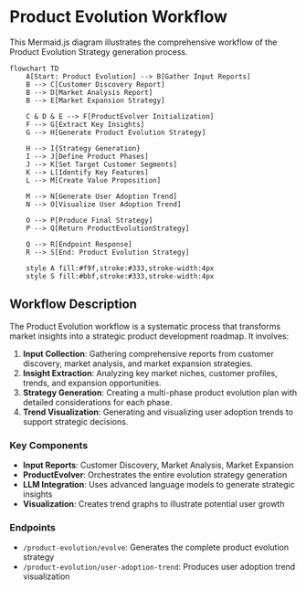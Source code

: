 # Product Evolution Workflow

This Mermaid.js diagram illustrates the comprehensive workflow of the Product Evolution Strategy generation process.

```mermaid
flowchart TD
    A[Start: Product Evolution] --> B[Gather Input Reports]
    B --> C[Customer Discovery Report]
    B --> D[Market Analysis Report]
    B --> E[Market Expansion Strategy]
    
    C & D & E --> F[ProductEvolver Initialization]
    F --> G[Extract Key Insights]
    G --> H[Generate Product Evolution Strategy]
    
    H --> I{Strategy Generation}
    I --> J[Define Product Phases]
    J --> K[Set Target Customer Segments]
    K --> L[Identify Key Features]
    L --> M[Create Value Proposition]
    
    M --> N[Generate User Adoption Trend]
    N --> O[Visualize User Adoption Trend]
    
    O --> P[Produce Final Strategy]
    P --> Q[Return ProductEvolutionStrategy]
    
    Q --> R[Endpoint Response]
    R --> S[End: Product Evolution Strategy]
    
    style A fill:#f9f,stroke:#333,stroke-width:4px
    style S fill:#bbf,stroke:#333,stroke-width:4px
```

## Workflow Description

The Product Evolution workflow is a systematic process that transforms market insights into a strategic product development roadmap. It involves:

1. **Input Collection**: Gathering comprehensive reports from customer discovery, market analysis, and market expansion strategies.
2. **Insight Extraction**: Analyzing key market niches, customer profiles, trends, and expansion opportunities.
3. **Strategy Generation**: Creating a multi-phase product evolution plan with detailed considerations for each phase.
4. **Trend Visualization**: Generating and visualizing user adoption trends to support strategic decisions.

### Key Components
- **Input Reports**: Customer Discovery, Market Analysis, Market Expansion
- **ProductEvolver**: Orchestrates the entire evolution strategy generation
- **LLM Integration**: Uses advanced language models to generate strategic insights
- **Visualization**: Creates trend graphs to illustrate potential user growth

### Endpoints
- `/product-evolution/evolve`: Generates the complete product evolution strategy
- `/product-evolution/user-adoption-trend`: Produces user adoption trend visualization
